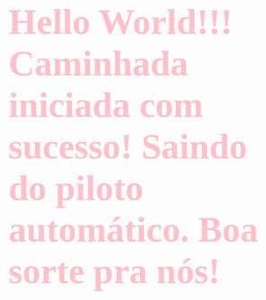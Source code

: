 <!DOCTYPE html>
<hmtl>
<head>
    <meta charset="UTF-8">
    <meta name="viewport" content="width=device-width, initial-scale=1.0">
    <title>GitHub - Treinando</title>
</head>
<body>
    <!-- Estilos em linhas: -->
    <h1 style="color: pink; font-size: 4rem; font-family: Verdana">Hello World!!! 
   Caminhada iniciada com sucesso!
Saindo do piloto automático.
   Boa sorte pra nós!</h1>
</body>          
</html>
